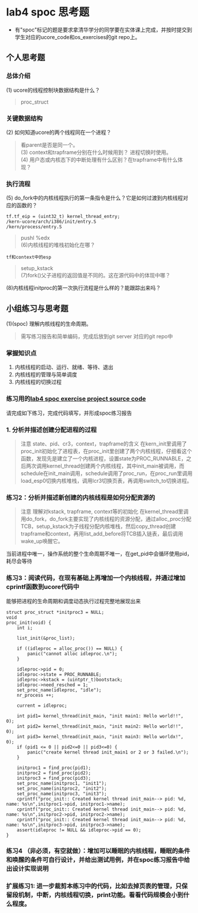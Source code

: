 # lab4 spoc 思考题

- 有"spoc"标记的题是要求拿清华学分的同学要在实体课上完成，并按时提交到学生对应的ucore_code和os_exercises的git repo上。

## 个人思考题

### 总体介绍

(1) ucore的线程控制块数据结构是什么？
> proc_struct  
### 关键数据结构

(2) 如何知道ucore的两个线程同在一个进程？
> 看parent是否是同一个。  
(3) context和trapframe分别在什么时候用到？
> 进程切换时使用。  
(4) 用户态或内核态下的中断处理有什么区别？在trapframe中有什么体现？

### 执行流程

(5) do_fork中的内核线程执行的第一条指令是什么？它是如何过渡到内核线程对应的函数的？
```
tf.tf_eip = (uint32_t) kernel_thread_entry;
/kern-ucore/arch/i386/init/entry.S
/kern/process/entry.S
```
> pushl %edx   
(6)内核线程的堆栈初始化在哪？
```
tf和context中的esp
```
> setup_kstack   
(7)fork()父子进程的返回值是不同的。这在源代码中的体现中哪？

(8)内核线程initproc的第一次执行流程是什么样的？能跟踪出来吗？

## 小组练习与思考题

(1)(spoc) 理解内核线程的生命周期。

> 需写练习报告和简单编码，完成后放到git server 对应的git repo中

### 掌握知识点
1. 内核线程的启动、运行、就绪、等待、退出
2. 内核线程的管理与简单调度
3. 内核线程的切换过程

### 练习用的[lab4 spoc exercise project source code](https://github.com/chyyuu/ucore_lab/tree/master/related_info/lab4/lab4-spoc-discuss)


请完成如下练习，完成代码填写，并形成spoc练习报告

### 1. 分析并描述创建分配进程的过程

> 注意 state、pid、cr3，context，trapframe的含义
在kern_init里调用了proc_init初始化了进程表，在proc_init里创建了两个内核线程，仔细看这个函数，发现先是建立了一个内核进程，设置state为PROC_RUNNABLE，之后两次调用kernel_thread创建两个内核线程，其中init_main被调用，而schedule在init_main调用，schedule调用了proc_run，在proc_run里调用load_esp0切换内核堆栈，调用lcr3切换页表，再调用switch_to切换进程。

### 练习2：分析并描述新创建的内核线程是如何分配资源的

> 注意 理解对kstack, trapframe, context等的初始化
在kernel_thread里调用do_fork，do_fork主要实现了内核线程的资源分配，通过alloc_proc分配TCB，setup_kstack为子线程分配内核堆栈，然后copy_thread创建trapframe和context，再用list_add_before将TCB插入链表，最后调用wake_up唤醒它。

当前进程中唯一，操作系统的整个生命周期不唯一，在get_pid中会循环使用pid，耗尽会等待

### 练习3：阅读代码，在现有基础上再增加一个内核线程，并通过增加cprintf函数到ucore代码中
能够把进程的生命周期和调度动态执行过程完整地展现出来
> 
```
struct proc_struct *initproc3 = NULL;
void
proc_init(void) {
    int i;

    list_init(&proc_list);

    if ((idleproc = alloc_proc()) == NULL) {
        panic("cannot alloc idleproc.\n");
    }

    idleproc->pid = 0;
    idleproc->state = PROC_RUNNABLE;
    idleproc->kstack = (uintptr_t)bootstack;
    idleproc->need_resched = 1;
    set_proc_name(idleproc, "idle");
    nr_process ++;

    current = idleproc;

    int pid1= kernel_thread(init_main, "init main1: Hello world!!", 0);
    int pid2= kernel_thread(init_main, "init main2: Hello world!!", 0);
    int pid3= kernel_thread(init_main, "init main3: Hello worldx!", 0);
    if (pid1 <= 0 || pid2<=0 || pid3<=0) {
        panic("create kernel thread init_main1 or 2 or 3 failed.\n");
    }

    initproc1 = find_proc(pid1);
	initproc2 = find_proc(pid2);
    initproc3 = find_proc(pid3);
    set_proc_name(initproc1, "init1");
	set_proc_name(initproc2, "init2");
    set_proc_name(initproc3, "init3");
    cprintf("proc_init:: Created kernel thread init_main--> pid: %d, name: %s\n",initproc1->pid, initproc1->name);
	cprintf("proc_init:: Created kernel thread init_main--> pid: %d, name: %s\n",initproc2->pid, initproc2->name);
    cprintf("proc_init:: Created kernel thread init_main--> pid: %d, name: %s\n",initproc3->pid, initproc3->name);
    assert(idleproc != NULL && idleproc->pid == 0);
}
```
### 练习4 （非必须，有空就做）：增加可以睡眠的内核线程，睡眠的条件和唤醒的条件可自行设计，并给出测试用例，并在spoc练习报告中给出设计实现说明

### 扩展练习1: 进一步裁剪本练习中的代码，比如去掉页表的管理，只保留段机制，中断，内核线程切换，print功能。看看代码规模会小到什么程度。


